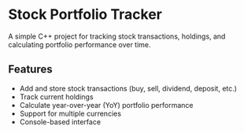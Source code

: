 # Stock Portfolio Tracker

A simple C++ project for tracking stock transactions, holdings, and calculating portfolio performance over time.

## Features

- Add and store stock transactions (buy, sell, dividend, deposit, etc.)
- Track current holdings
- Calculate year-over-year (YoY) portfolio performance
- Support for multiple currencies
- Console-based interface

